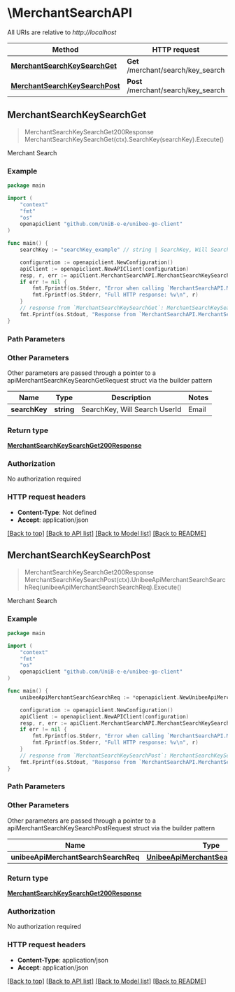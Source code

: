 # \MerchantSearchAPI

All URIs are relative to *http://localhost*

Method | HTTP request | Description
------------- | ------------- | -------------
[**MerchantSearchKeySearchGet**](MerchantSearchAPI.md#MerchantSearchKeySearchGet) | **Get** /merchant/search/key_search | Merchant Search
[**MerchantSearchKeySearchPost**](MerchantSearchAPI.md#MerchantSearchKeySearchPost) | **Post** /merchant/search/key_search | Merchant Search



## MerchantSearchKeySearchGet

> MerchantSearchKeySearchGet200Response MerchantSearchKeySearchGet(ctx).SearchKey(searchKey).Execute()

Merchant Search

### Example

```go
package main

import (
	"context"
	"fmt"
	"os"
	openapiclient "github.com/UniB-e-e/unibee-go-client"
)

func main() {
	searchKey := "searchKey_example" // string | SearchKey, Will Search UserId|Email|UserName|CompanyName|SubscriptionId|VatNumber|InvoiceId||PaymentId (optional)

	configuration := openapiclient.NewConfiguration()
	apiClient := openapiclient.NewAPIClient(configuration)
	resp, r, err := apiClient.MerchantSearchAPI.MerchantSearchKeySearchGet(context.Background()).SearchKey(searchKey).Execute()
	if err != nil {
		fmt.Fprintf(os.Stderr, "Error when calling `MerchantSearchAPI.MerchantSearchKeySearchGet``: %v\n", err)
		fmt.Fprintf(os.Stderr, "Full HTTP response: %v\n", r)
	}
	// response from `MerchantSearchKeySearchGet`: MerchantSearchKeySearchGet200Response
	fmt.Fprintf(os.Stdout, "Response from `MerchantSearchAPI.MerchantSearchKeySearchGet`: %v\n", resp)
}
```

### Path Parameters



### Other Parameters

Other parameters are passed through a pointer to a apiMerchantSearchKeySearchGetRequest struct via the builder pattern


Name | Type | Description  | Notes
------------- | ------------- | ------------- | -------------
 **searchKey** | **string** | SearchKey, Will Search UserId|Email|UserName|CompanyName|SubscriptionId|VatNumber|InvoiceId||PaymentId | 

### Return type

[**MerchantSearchKeySearchGet200Response**](MerchantSearchKeySearchGet200Response.md)

### Authorization

No authorization required

### HTTP request headers

- **Content-Type**: Not defined
- **Accept**: application/json

[[Back to top]](#) [[Back to API list]](../README.md#documentation-for-api-endpoints)
[[Back to Model list]](../README.md#documentation-for-models)
[[Back to README]](../README.md)


## MerchantSearchKeySearchPost

> MerchantSearchKeySearchGet200Response MerchantSearchKeySearchPost(ctx).UnibeeApiMerchantSearchSearchReq(unibeeApiMerchantSearchSearchReq).Execute()

Merchant Search

### Example

```go
package main

import (
	"context"
	"fmt"
	"os"
	openapiclient "github.com/UniB-e-e/unibee-go-client"
)

func main() {
	unibeeApiMerchantSearchSearchReq := *openapiclient.NewUnibeeApiMerchantSearchSearchReq() // UnibeeApiMerchantSearchSearchReq | 

	configuration := openapiclient.NewConfiguration()
	apiClient := openapiclient.NewAPIClient(configuration)
	resp, r, err := apiClient.MerchantSearchAPI.MerchantSearchKeySearchPost(context.Background()).UnibeeApiMerchantSearchSearchReq(unibeeApiMerchantSearchSearchReq).Execute()
	if err != nil {
		fmt.Fprintf(os.Stderr, "Error when calling `MerchantSearchAPI.MerchantSearchKeySearchPost``: %v\n", err)
		fmt.Fprintf(os.Stderr, "Full HTTP response: %v\n", r)
	}
	// response from `MerchantSearchKeySearchPost`: MerchantSearchKeySearchGet200Response
	fmt.Fprintf(os.Stdout, "Response from `MerchantSearchAPI.MerchantSearchKeySearchPost`: %v\n", resp)
}
```

### Path Parameters



### Other Parameters

Other parameters are passed through a pointer to a apiMerchantSearchKeySearchPostRequest struct via the builder pattern


Name | Type | Description  | Notes
------------- | ------------- | ------------- | -------------
 **unibeeApiMerchantSearchSearchReq** | [**UnibeeApiMerchantSearchSearchReq**](UnibeeApiMerchantSearchSearchReq.md) |  | 

### Return type

[**MerchantSearchKeySearchGet200Response**](MerchantSearchKeySearchGet200Response.md)

### Authorization

No authorization required

### HTTP request headers

- **Content-Type**: application/json
- **Accept**: application/json

[[Back to top]](#) [[Back to API list]](../README.md#documentation-for-api-endpoints)
[[Back to Model list]](../README.md#documentation-for-models)
[[Back to README]](../README.md)

